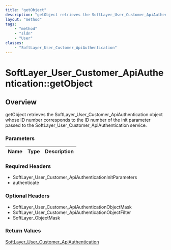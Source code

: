 ```yaml
---
title: "getObject"
description: "getObject retrieves the SoftLayer_User_Customer_ApiAuthentication object whose ID number corresponds to the ID number of... "
layout: "method"
tags:
    - "method"
    - "sldn"
    - "User"
classes:
    - "SoftLayer_User_Customer_ApiAuthentication"
---
```

# SoftLayer_User_Customer_ApiAuthentication::getObject
## Overview 
getObject retrieves the SoftLayer_User_Customer_ApiAuthentication object whose ID number corresponds to the ID number of the init parameter passed to the SoftLayer_User_Customer_ApiAuthentication service. 

### Parameters 
|Name | Type | Description |
| --- | --- | --- |


### Required Headers
* SoftLayer_User_Customer_ApiAuthenticationInitParameters
* authenticate

### Optional Headers
* SoftLayer_User_Customer_ApiAuthenticationObjectMask
* SoftLayer_User_Customer_ApiAuthenticationObjectFilter
* SoftLayer_ObjectMask

### Return Values
<a href='/reference/datatypes/SoftLayer_User_Customer_ApiAuthentication'>SoftLayer_User_Customer_ApiAuthentication </a>

